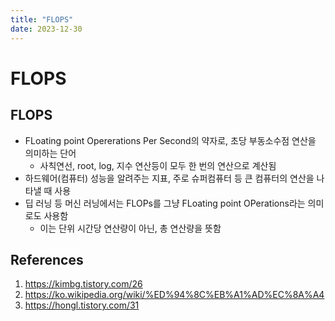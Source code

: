 ```yaml
---
title: "FLOPS"
date: 2023-12-30
---
```


# FLOPS

## FLOPS

- FLoating point Opererations Per Second의 약자로, 초당 부동소수점 연산을 의미하는 단어
  - 사칙연선, root, log, 지수 연산등이 모두 한 번의 연산으로 계산됨
- 하드웨어(컴퓨터) 성능을 알려주는 지표, 주로 슈퍼컴퓨터 등 큰 컴퓨터의 연산을 나타낼 때 사용
- 딥 러닝 등 머신 러닝에서는 FLOPs를 그냥 FLoating point OPerations라는 의미로도 사용함
  - 이는 단위 시간당 연산량이 아닌, 총 연산량을 뜻함

## References

1. https://kimbg.tistory.com/26
2. https://ko.wikipedia.org/wiki/%ED%94%8C%EB%A1%AD%EC%8A%A4
3. https://hongl.tistory.com/31
